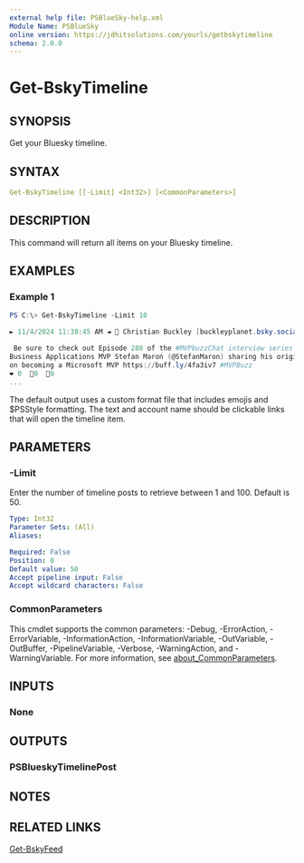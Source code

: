 ```yaml
---
external help file: PSBlueSky-help.xml
Module Name: PSBlueSky
online version: https://jdhitsolutions.com/yourls/getbskytimeline
schema: 2.0.0
---
```


# Get-BskyTimeline

## SYNOPSIS

Get your Bluesky timeline.

## SYNTAX

```yaml
Get-BskyTimeline [[-Limit] <Int32>] [<CommonParameters>]
```

## DESCRIPTION

This command will return all items on your Bluesky timeline.

## EXAMPLES

### Example 1

```powershell
PS C:\> Get-BskyTimeline -Limit 10

► 11/4/2024 11:38:45 AM ◄ 🦋 Christian Buckley [buckleyplanet.bsky.social]

 Be sure to check out Episode 288 of the #MVPbuzzChat interview series with
Business Applications MVP Stefan Maroń (@StefanMaron) sharing his origin story
on becoming a Microsoft MVP https://buff.ly/4fa3iv7 #MVPBuzz
❤ 0  📧0  💬0
...
```

The default output uses a custom format file that includes emojis and $PSStyle formatting. The text and account name should be clickable links that will open the timeline item.

## PARAMETERS

### -Limit

Enter the number of timeline posts to retrieve between 1 and 100.
Default is 50.

```yaml
Type: Int32
Parameter Sets: (All)
Aliases:

Required: False
Position: 0
Default value: 50
Accept pipeline input: False
Accept wildcard characters: False
```

### CommonParameters

This cmdlet supports the common parameters: -Debug, -ErrorAction, -ErrorVariable, -InformationAction, -InformationVariable, -OutVariable, -OutBuffer, -PipelineVariable, -Verbose, -WarningAction, and -WarningVariable. For more information, see [about_CommonParameters](http://go.microsoft.com/fwlink/?LinkID=113216).

## INPUTS

### None

## OUTPUTS

### PSBlueskyTimelinePost

## NOTES

## RELATED LINKS

[Get-BskyFeed](Get-BskyFeed.md)
